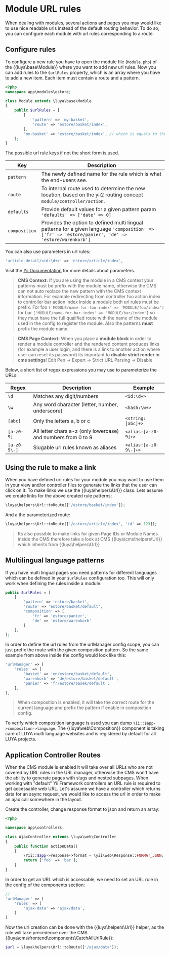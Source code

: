 # Module URL rules

When dealing with modules, several actions and pages you may would like to use nice readable urls instead of the default routing behavior. To do so, you can configure each module with url rules corresponding to a route.

## Configure rules

To configure a new rule you have to open the module file (`Module.php`) of the {{luya\base\Module}} where you want to add new url rules. Now you can add rules to the `$urlRules` property, which is an array where you have to add a new item. Each item must contain a route and a pattern.

```php
<?php
namespace app\modules\estore;

class Module extends \luya\base\Module
{
    public $urlRules = [
        [
            'pattern' => 'my-basket',
            'route' => 'estore/basket/index',
        ],
        'my-basket' => 'estore/basket/index', // which is equals to the above
    ];
}
```

The possible url rule keys if not the short form is used.

|Key     |Description
|-------------|------------
|`pattern`      |The newly defined name for the rule which is what the end-users see.
|`route`        |To internal route used to determine the new location, based on the yii2 routing concept `module/controller/action`.
|`defaults`     |Provide default values for a given pattern param `'defaults' => ['date' => 0]`
|`composition`  |Provides the option to defined multi lingual patterns for a given language `'composition' => ['fr' => 'estore/panier', 'de' => 'estore/warenkorb']`

You can also use parameters in url rules:

```php
'article-detail/<id:\d+>' => 'estore/article/index',
```

Visit the [Yii Documentation](http://www.yiiframework.com/doc-2.0/guide-runtime-routing.html#parameterizing-routes) for more details about parameters.

> **CMS Context:** If you are using the module in a CMS context your patterns must be prefix with the module name, otherwise the CMS can not auto replace the new pattern with the CMS context information. For example redirecting from controller foo action index to controller bar action index inside a module both url rules must be prefix. For foo `['MODULE/name-for-foo-index' => 'MODULE/foo/index']` for bar `['MODULE/name-for-bar-index' => 'MODULE/bar/index']` so they must have the full qualified route with the name of the module used in the config to register the module. Also the patterns **must** prefix the module name.

> **CMS Page Context:** When you place a **module block** in order to render a module controller and the rendered content produces links (for example a user login, and there is a link to another action where user can reset its password) its important to **disable strict render in cms settings**! Edit Pen -> Expert -> Strict URL Parsing -> Disable

Below, a short list of regex expressions you may use to parameterize the URLs:

|Regex      |Description        |Example
|---        |---                |---
|`\d`       |Matches any digit/numbers|`<id:\d+>`
|`\w`       |Any word character (letter, number, underscore)|`<hash:\w+>`
|`[abc]`    |Only the letters a, b or c|`<string:[abc]+>`
|`[a-z0-9]` |All letter chars a-z (only lowercase) and numbers from 0 to 9|`<alias:[a-z0-9]+>`
|`[a-z0-9\-]`|Slugable url rules known as aliases|`<alias:[a-z0-9\-]+>`

## Using the rule to make a link

When you have defined url rules for your module you may want to use them in your view and/or controller files to generate the links that the user can click on it. To make links we use the {{luya\helpers\Url}} class. Lets assume we create links for the above created rule patterns:

```php
\luya\helpers\Url::toRoute(['/estore/basket/index']);
```

And a the parameterized route:

```php
\luya\helpers\Url::toRoute(['/estore/article/index', 'id' => 123]);
```

> Its also possible to make links for given Page IDs or Module Names inside the CMS therefore take a look at CMS {{luya\cms\helpers\Url}} which inherits from {{luya\helpers\Url}}

## Multilingual language patterns

If you have multi lingual pages you need patterns for different languages which can be defined in your `$urlRules` configuration too. This will only work when defining the rules inside a module.

```php
public $urlRules = [
    [
        'pattern' => 'estore/basket',
        'route' => 'estore/basket/default',
        'composition' => [
            'fr' => 'estore/panier',
            'de' => 'estore/warenkorb'
        ]
    ],
];
```

In order to define the url rules from the urlManager config scope, you can just prefix the route with the given composition pattern. So the same example from above inside the config would look like this:

```php
'urlManager' => [
    'rules' => [
        'basket' => 'en/estore/basket/default',
        'warenkorb' => 'de/estore/basket/default',
        'panier' => 'fr/estore/basek/default',
    ],
],
```

> When composition is enabled, it will take the correct route for the current language and prefix the pattern if enable in composition config.

To verify which composition language is used you can dump `Yii::$app->composition->language`. The {{luya\web\Composition}} component is taking care of LUYA multi language websites and is registered by default for all LUYA projects.

## Application Controller Routes

When the CMS module is enabled it will take over all URLs who are not covered by URL rules in the URL manager, otherwise the CMS won't have the ability to generate pages with slugs and nested subpages. When working with "default" Yii Framework controllers an URL rule is required to get accessable web URL. Let's assume we have a controller which returns data for an async request, we would like to access the url in order to make an ajax call somewhere in the layout.

Create the controller, change response format to json and return an array:

```php
<?php

namespace app\controllers;

class AjaxController extends \luya\web\Controller
{
    public function actionData()
    {
        \Yii::$app->response->format = \yii\web\Response::FORMAT_JSON;
        return ['foo' => 'bar'];
    }
}
```

In order to get an URL which is accessable, we need to set an URL rule in the config of the components section:

```php
// ... 
'urlManager' => [
    'rules' => [
        'ajax-data' => 'ajax/data',
    ]
]
```

Now the url creation can be done with the {{luya\helpers\Url}} helper, as the rule will take precedence over the CMS {{luya\cms\frontend\components\CatchAllUrlRule}}:

```php
$url = \luya\helpers\Url::toRoute(['/ajax/data']);
```
